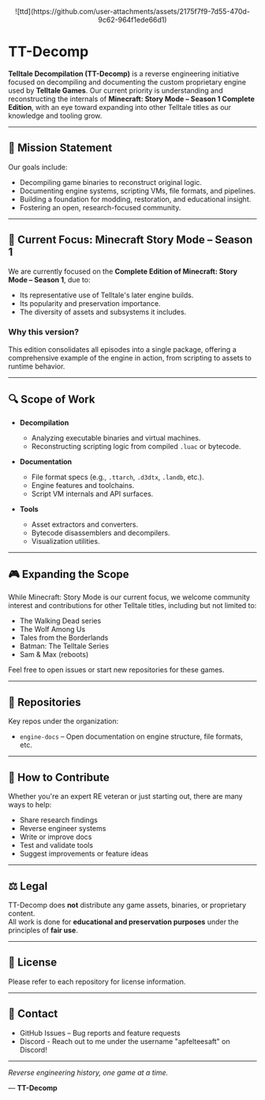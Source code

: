 <!-- Banner Placeholder -->
<p align="center">
  ![ttd](https://github.com/user-attachments/assets/2175f7f9-7d55-470d-9c62-964f1ede66d1)
</p>

# TT-Decomp

**Telltale Decompilation (TT-Decomp)** is a reverse engineering initiative focused on decompiling and documenting the custom proprietary engine used by **Telltale Games**. Our current priority is understanding and reconstructing the internals of **Minecraft: Story Mode – Season 1 Complete Edition**, with an eye toward expanding into other Telltale titles as our knowledge and tooling grow.

---

## 🎯 Mission Statement

Our goals include:
- Decompiling game binaries to reconstruct original logic.
- Documenting engine systems, scripting VMs, file formats, and pipelines.
- Building a foundation for modding, restoration, and educational insight.
- Fostering an open, research-focused community.

---

## 📌 Current Focus: Minecraft Story Mode – Season 1

We are currently focused on the **Complete Edition of Minecraft: Story Mode – Season 1**, due to:
- Its representative use of Telltale's later engine builds.
- Its popularity and preservation importance.
- The diversity of assets and subsystems it includes.

### Why this version?
This edition consolidates all episodes into a single package, offering a comprehensive example of the engine in action, from scripting to assets to runtime behavior.

---

## 🔍 Scope of Work

- **Decompilation**
  - Analyzing executable binaries and virtual machines.
  - Reconstructing scripting logic from compiled `.luac` or bytecode.

- **Documentation**
  - File format specs (e.g., `.ttarch`, `.d3dtx`, `.landb`, etc.).
  - Engine features and toolchains.
  - Script VM internals and API surfaces.

- **Tools**
  - Asset extractors and converters.
  - Bytecode disassemblers and decompilers.
  - Visualization utilities.

---

## 🎮 Expanding the Scope

While Minecraft: Story Mode is our current focus, we welcome community interest and contributions for other Telltale titles, including but not limited to:

- The Walking Dead series
- The Wolf Among Us
- Tales from the Borderlands
- Batman: The Telltale Series
- Sam & Max (reboots)

Feel free to open issues or start new repositories for these games.

---

## 📂 Repositories

Key repos under the organization:

- `engine-docs` – Open documentation on engine structure, file formats, etc.

---

## 🤝 How to Contribute

Whether you're an expert RE veteran or just starting out, there are many ways to help:

- Share research findings
- Reverse engineer systems
- Write or improve docs
- Test and validate tools
- Suggest improvements or feature ideas

---

## ⚖️ Legal

TT-Decomp does **not** distribute any game assets, binaries, or proprietary content.  
All work is done for **educational and preservation purposes** under the principles of **fair use**.

---

## 📜 License

Please refer to each repository for license information.

---

## 💬 Contact

- GitHub Issues – Bug reports and feature requests
- Discord - Reach out to me under the username "apfelteesaft" on Discord!

---

*Reverse engineering history, one game at a time.*

—
**TT-Decomp**
